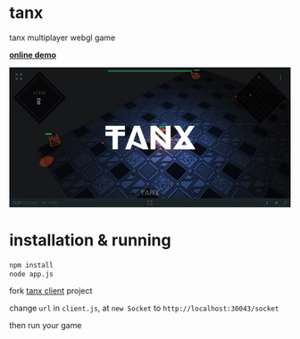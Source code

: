 # tanx
tanx multiplayer webgl game

[__online demo__](http://playcanv.as/p/aP0oxhUr "tanx game")

![screenshot of tanx game](tanx-screenshot.jpg "screenshot of tanx game")

# installation & running

```
npm install
node app.js
```

fork [tanx client](https://playcanvas.com/project/45093/overview/tanx) project

change `url` in `client.js`, at `new Socket` to `http://localhost:30043/socket`

then run your game  
